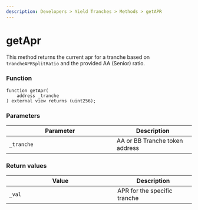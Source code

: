 ```yaml
---
description: Developers > Yield Tranches > Methods > getAPR
---
```


# getApr

This method returns the current apr for a tranche based on `trancheAPRSplitRatio` and the provided AA (Senior) ratio.

### Function

```solidity
function getApr(
    address _tranche
) external view returns (uint256);
```

### Parameters

<table><thead><tr><th width="276">Parameter</th><th>Description</th></tr></thead><tbody><tr><td><code>_tranche</code></td><td>AA or BB Tranche token address</td></tr></tbody></table>

### Return values

<table><thead><tr><th width="278">Value</th><th>Description</th></tr></thead><tbody><tr><td><code>_val</code></td><td>APR for the specific tranche</td></tr></tbody></table>
